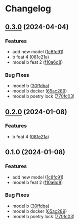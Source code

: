 # Changelog

## [0.3.0](https://github.com/pipalmic/monorepo_independent_releases/compare/b-v0.2.0...b-v0.3.0) (2024-04-04)


### Features

* add new model ([1c8fc91](https://github.com/pipalmic/monorepo_independent_releases/commit/1c8fc91b04a68e346a5410fff1310abc1890563e))
* b feat 4 ([081e21a](https://github.com/pipalmic/monorepo_independent_releases/commit/081e21ae9f012706e4e434ab313f64e87fd70cac))
* model b feat 2 ([f10a6d8](https://github.com/pipalmic/monorepo_independent_releases/commit/f10a6d8f214692cff7e709c9174904d0c727d5dd))


### Bug Fixes

* model b ([30ffdba](https://github.com/pipalmic/monorepo_independent_releases/commit/30ffdbafb3e00f070d8207f1d0a5145ce6eaf821))
* model b docker ([65ac289](https://github.com/pipalmic/monorepo_independent_releases/commit/65ac2891ada9828eb252309b8566423a4a5c7f6a))
* model b poetry lock ([770fc03](https://github.com/pipalmic/monorepo_independent_releases/commit/770fc036aedbf900fbc2d9ada53337763817212a))

## [0.2.0](https://github.com/MitaWinata/monorepo_independent_releases/compare/b-v0.1.0...b-v0.2.0) (2024-01-08)


### Features

* b feat 4 ([081e21a](https://github.com/MitaWinata/monorepo_independent_releases/commit/081e21ae9f012706e4e434ab313f64e87fd70cac))

## 0.1.0 (2024-01-08)


### Features

* add new model ([1c8fc91](https://github.com/MitaWinata/monorepo_independent_releases/commit/1c8fc91b04a68e346a5410fff1310abc1890563e))
* model b feat 2 ([f10a6d8](https://github.com/MitaWinata/monorepo_independent_releases/commit/f10a6d8f214692cff7e709c9174904d0c727d5dd))


### Bug Fixes

* model b ([30ffdba](https://github.com/MitaWinata/monorepo_independent_releases/commit/30ffdbafb3e00f070d8207f1d0a5145ce6eaf821))
* model b docker ([65ac289](https://github.com/MitaWinata/monorepo_independent_releases/commit/65ac2891ada9828eb252309b8566423a4a5c7f6a))
* model b poetry lock ([770fc03](https://github.com/MitaWinata/monorepo_independent_releases/commit/770fc036aedbf900fbc2d9ada53337763817212a))
